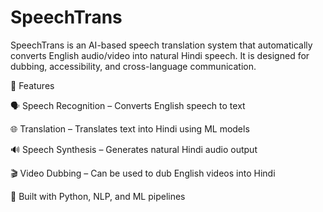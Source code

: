 # SpeechTrans 
SpeechTrans is an AI-based speech translation system that automatically converts English audio/video into natural Hindi speech.
It is designed for dubbing, accessibility, and cross-language communication.

🚀 Features

🗣️ Speech Recognition – Converts English speech to text

🌐 Translation – Translates text into Hindi using ML models

🔊 Speech Synthesis – Generates natural Hindi audio output

🎬 Video Dubbing – Can be used to dub English videos into Hindi

🤖 Built with Python, NLP, and ML pipelines
